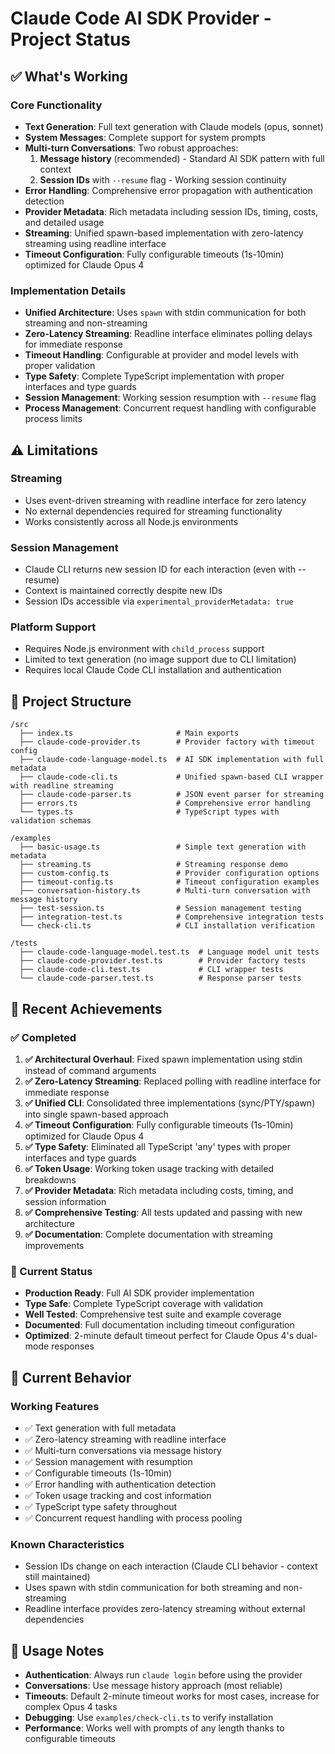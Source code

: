 # Claude Code AI SDK Provider - Project Status

## ✅ What's Working

### Core Functionality
- **Text Generation**: Full text generation with Claude models (opus, sonnet)
- **System Messages**: Complete support for system prompts
- **Multi-turn Conversations**: Two robust approaches:
  1. **Message history** (recommended) - Standard AI SDK pattern with full context
  2. **Session IDs** with `--resume` flag - Working session continuity
- **Error Handling**: Comprehensive error propagation with authentication detection
- **Provider Metadata**: Rich metadata including session IDs, timing, costs, and detailed usage
- **Streaming**: Unified spawn-based implementation with zero-latency streaming using readline interface
- **Timeout Configuration**: Fully configurable timeouts (1s-10min) optimized for Claude Opus 4

### Implementation Details
- **Unified Architecture**: Uses `spawn` with stdin communication for both streaming and non-streaming
- **Zero-Latency Streaming**: Readline interface eliminates polling delays for immediate response
- **Timeout Handling**: Configurable at provider and model levels with proper validation
- **Type Safety**: Complete TypeScript implementation with proper interfaces and type guards
- **Session Management**: Working session resumption with `--resume` flag
- **Process Management**: Concurrent request handling with configurable process limits

## ⚠️ Limitations

### Streaming
- Uses event-driven streaming with readline interface for zero latency
- No external dependencies required for streaming functionality
- Works consistently across all Node.js environments

### Session Management
- Claude CLI returns new session ID for each interaction (even with --resume)
- Context is maintained correctly despite new IDs
- Session IDs accessible via `experimental_providerMetadata: true`

### Platform Support
- Requires Node.js environment with `child_process` support
- Limited to text generation (no image support due to CLI limitation)
- Requires local Claude Code CLI installation and authentication

## 📁 Project Structure

```
/src
  ├── index.ts                       # Main exports
  ├── claude-code-provider.ts        # Provider factory with timeout config
  ├── claude-code-language-model.ts  # AI SDK implementation with full metadata
  ├── claude-code-cli.ts             # Unified spawn-based CLI wrapper with readline streaming
  ├── claude-code-parser.ts          # JSON event parser for streaming
  ├── errors.ts                      # Comprehensive error handling
  └── types.ts                       # TypeScript types with validation schemas

/examples
  ├── basic-usage.ts                 # Simple text generation with metadata
  ├── streaming.ts                   # Streaming response demo
  ├── custom-config.ts               # Provider configuration options
  ├── timeout-config.ts              # Timeout configuration examples
  ├── conversation-history.ts        # Multi-turn conversation with message history
  ├── test-session.ts                # Session management testing
  ├── integration-test.ts            # Comprehensive integration tests
  └── check-cli.ts                   # CLI installation verification

/tests
  ├── claude-code-language-model.test.ts  # Language model unit tests
  ├── claude-code-provider.test.ts        # Provider factory tests
  ├── claude-code-cli.test.ts             # CLI wrapper tests
  └── claude-code-parser.test.ts          # Response parser tests
```

## 🚀 Recent Achievements

### ✅ Completed
1. **✅ Architectural Overhaul**: Fixed spawn implementation using stdin instead of command arguments
2. **✅ Zero-Latency Streaming**: Replaced polling with readline interface for immediate response
3. **✅ Unified CLI**: Consolidated three implementations (sync/PTY/spawn) into single spawn-based approach
4. **✅ Timeout Configuration**: Fully configurable timeouts (1s-10min) optimized for Claude Opus 4
5. **✅ Type Safety**: Eliminated all TypeScript 'any' types with proper interfaces and type guards
6. **✅ Token Usage**: Working token usage tracking with detailed breakdowns
7. **✅ Provider Metadata**: Rich metadata including costs, timing, and session information
8. **✅ Comprehensive Testing**: All tests updated and passing with new architecture
9. **✅ Documentation**: Complete documentation with streaming improvements

### 🎯 Current Status
- **Production Ready**: Full AI SDK provider implementation
- **Type Safe**: Complete TypeScript coverage with validation
- **Well Tested**: Comprehensive test suite and example coverage
- **Documented**: Full documentation including timeout configuration
- **Optimized**: 2-minute default timeout perfect for Claude Opus 4's dual-mode responses

## 🔧 Current Behavior

### Working Features
- ✅ Text generation with full metadata
- ✅ Zero-latency streaming with readline interface
- ✅ Multi-turn conversations via message history
- ✅ Session management with resumption
- ✅ Configurable timeouts (1s-10min)
- ✅ Error handling with authentication detection
- ✅ Token usage tracking and cost information
- ✅ TypeScript type safety throughout
- ✅ Concurrent request handling with process pooling

### Known Characteristics
- Session IDs change on each interaction (Claude CLI behavior - context still maintained)
- Uses spawn with stdin communication for both streaming and non-streaming
- Readline interface provides zero-latency streaming without external dependencies

## 📝 Usage Notes

- **Authentication**: Always run `claude login` before using the provider
- **Conversations**: Use message history approach (most reliable)
- **Timeouts**: Default 2-minute timeout works for most cases, increase for complex Opus 4 tasks
- **Debugging**: Use `examples/check-cli.ts` to verify installation
- **Performance**: Works well with prompts of any length thanks to configurable timeouts